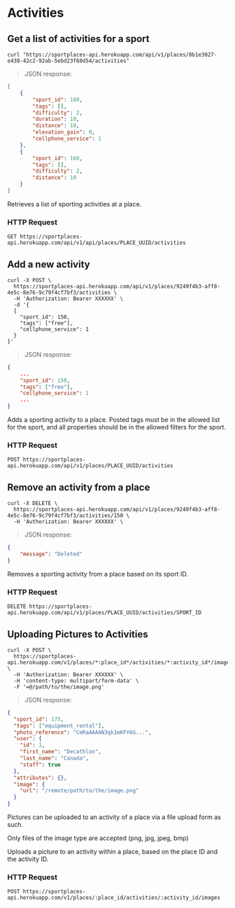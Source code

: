 # Activities

## Get a list of activities for a sport

```shell
curl "https://sportplaces-api.herokuapp.com/api/v1/places/8b1e3027-e438-42c2-92ab-5ebd23f68d54/activities"
```

> JSON response:

```json
[
    {
        "sport_id": 160,
        "tags": [],
        "difficulty": 2,
        "duration": 10,
        "distance": 10,
        "elevation_gain": 0,
        "cellphone_service": 1
    },
    {
        "sport_id": 160,
        "tags": [],
        "difficulty": 2,
        "distance": 10
    }
]
```

Retrieves a list of sporting activities at a place.

### HTTP Request

`GET https://sportplaces-api.herokuapp.com/api/v1/api/places/PLACE_UUID/activities`

## Add a new activity

```shell
curl -X POST \
  https://sportplaces-api.herokuapp.com/api/v1/places/9249f4b3-aff8-4e5c-8e76-9c79f4cf7bf3/activities \
  -H 'Authorization: Bearer XXXXXX' \
  -d '{
  {
    "sport_id": 150,
    "tags": ["free"],
    "cellphone_service": 1
  }
}'
```

> JSON response:

```json
{
    ...
    "sport_id": 150,
    "tags": ["free"],
    "cellphone_service": 1
    ...
}
```

Adds a sporting activity to a place. Posted tags must be in the allowed list for the sport, and all properties should be
in the allowed filters for the sport.

### HTTP Request

`POST https://sportplaces-api.herokuapp.com/api/v1/places/PLACE_UUID/activities`

## Remove an activity from a place

```shell
curl -X DELETE \
  https://sportplaces-api.herokuapp.com/api/v1/places/9249f4b3-aff8-4e5c-8e76-9c79f4cf7bf3/activities/150 \
  -H 'Authorization: Bearer XXXXXX' \
```

> JSON response:

```json
{
    "message": "Deleted"
}
```

Removes a sporting activity from a place based on its sport ID.

### HTTP Request

`DELETE https://sportplaces-api.herokuapp.com/api/v1/places/PLACE_UUID/activities/SPORT_ID`

## Uploading Pictures to Activities

```shell
curl -X POST \
  https://sportplaces-api.herokuapp.com/v1/places/*:place_id*/activities/*:activity_id*/images \
  -H 'Authorization: Bearer XXXXXX' \
  -H 'content-type: multipart/form-data' \
  -F '=@/path/to/the/image.png'
```

> JSON response:

```json
{
  "sport_id": 175,
  "tags": ["equipment_rental"],
  "photo_reference": "CmRaAAAAN3qk1mKFY6G...",
  "user": {
    "id": 1,
    "first_name": "Decathlon",
    "last_name": "Canada",
    "staff": true
  },
  "attributes": {},
  "image": {
    "url": "/remote/path/to/the/image.png"
  }
}
```

Pictures can be uploaded to an activity of a place via a file upload form as
such.

Only files of the image type are accepted (png, jpg, jpeg, bmp)

Uploads a picture to an activity within a place, based on the place ID and the
activity ID.

### HTTP Request

`POST https://sportplaces-api.herokuapp.com/v1/places/:place_id/activities/:activity_id/images`

<br/>
<br/>
<br/>
<br/>
<br/>
<br/>
<br/>
<br/>

